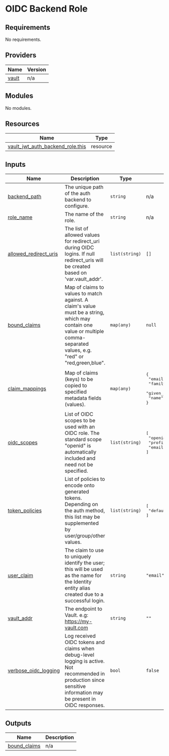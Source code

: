 # OIDC Backend Role

<!-- BEGINNING OF PRE-COMMIT-TERRAFORM DOCS HOOK -->
## Requirements

No requirements.

## Providers

| Name | Version |
|------|---------|
| <a name="provider_vault"></a> [vault](#provider\_vault) | n/a |

## Modules

No modules.

## Resources

| Name | Type |
|------|------|
| [vault_jwt_auth_backend_role.this](https://registry.terraform.io/providers/hashicorp/vault/latest/docs/resources/jwt_auth_backend_role) | resource |

## Inputs

| Name | Description | Type | Default | Required |
|------|-------------|------|---------|:--------:|
| <a name="input_backend_path"></a> [backend\_path](#input\_backend\_path) | The unique path of the auth backend to configure. | `string` | n/a | yes |
| <a name="input_role_name"></a> [role\_name](#input\_role\_name) | The name of the role. | `string` | n/a | yes |
| <a name="input_allowed_redirect_uris"></a> [allowed\_redirect\_uris](#input\_allowed\_redirect\_uris) | The list of allowed values for redirect\_uri during OIDC logins. If null redirect\_uris will be created based on 'var.vault\_addr'. | `list(string)` | `[]` | no |
| <a name="input_bound_claims"></a> [bound\_claims](#input\_bound\_claims) | Map of claims to values to match against. A claim's value must be a string, which may contain one value or multiple comma-separated values, e.g. "red" or "red,green,blue". | `map(any)` | `null` | no |
| <a name="input_claim_mappings"></a> [claim\_mappings](#input\_claim\_mappings) | Map of claims (keys) to be copied to specified metadata fields (values). | `map(any)` | <pre>{<br>  "email": "email",<br>  "family_name": "family_name",<br>  "given_name": "given_name",<br>  "name": "name"<br>}</pre> | no |
| <a name="input_oidc_scopes"></a> [oidc\_scopes](#input\_oidc\_scopes) | List of OIDC scopes to be used with an OIDC role. The standard scope "openid" is automatically included and need not be specified. | `list(string)` | <pre>[<br>  "openid",<br>  "profile",<br>  "email"<br>]</pre> | no |
| <a name="input_token_policies"></a> [token\_policies](#input\_token\_policies) | List of policies to encode onto generated tokens. Depending on the auth method, this list may be supplemented by user/group/other values. | `list(string)` | <pre>[<br>  "default"<br>]</pre> | no |
| <a name="input_user_claim"></a> [user\_claim](#input\_user\_claim) | The claim to use to uniquely identify the user; this will be used as the name for the Identity entity alias created due to a successful login. | `string` | `"email"` | no |
| <a name="input_vault_addr"></a> [vault\_addr](#input\_vault\_addr) | The endpoint to Vault. e.g: https://my-vault.com | `string` | `""` | no |
| <a name="input_verbose_oidc_logging"></a> [verbose\_oidc\_logging](#input\_verbose\_oidc\_logging) | Log received OIDC tokens and claims when debug-level logging is active. Not recommended in production since sensitive information may be present in OIDC responses. | `bool` | `false` | no |

## Outputs

| Name | Description |
|------|-------------|
| <a name="output_bound_claims"></a> [bound\_claims](#output\_bound\_claims) | n/a |
<!-- END OF PRE-COMMIT-TERRAFORM DOCS HOOK -->
